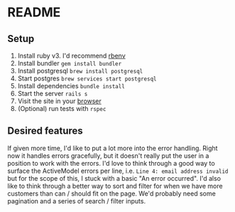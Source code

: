 # README
## Setup
1. Install ruby v3. I'd recommend [rbenv](https://github.com/rbenv/rbenv)
2. Install bundler `gem install bundler`
3. Install postgresql `brew install postgresql`
4. Start postgres `brew services start postgresql`
5. Install dependencies `bundle install`
6. Start the server `rails s`
7. Visit the site in your [browser](http://localhost:3000)
8. (Optional) run tests with `rspec`

## Desired features

If given more time, I'd like to put a lot more into the error handling. Right now it handles errors gracefully, but it doesn't really put the user in a position to work with the errors. I'd love to think through a good way to surface the ActiveModel errors per line, i.e. `Line 4: email address invalid` but for the scope of this, I stuck with a basic "An error occurred". I'd also like to think through a better way to sort and filter for when we have more customers than can / should fit on the page. We'd probably need some pagination and a series of search / filter inputs.
